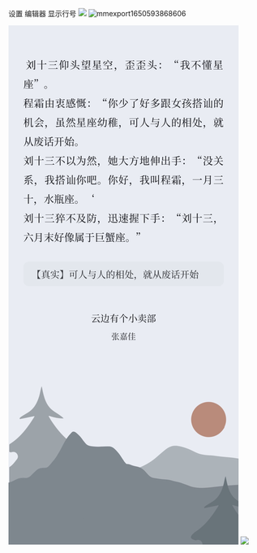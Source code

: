 

设置 编辑器 显示行号
![](https://gitee.com/cyddgi/picture-store/raw/master/img/20210430212555.png)
![mmexport1650593868606](https://s2.loli.net/2022/04/22/UWjA8Zx1M5OEmpS.png)

![](IMG_分享卡片_20220422175545.png)
![](obzsk/main/IMG_20220420_145937.jpg)
